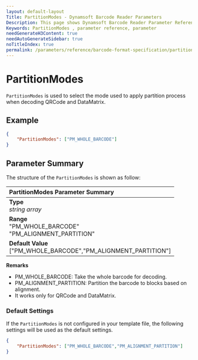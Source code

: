 ```yaml
---
layout: default-layout
Title: PartitionModes - Dynamsoft Barcode Reader Parameters
Description: This page shows Dynamsoft Barcode Reader Parameter Reference for PartitionModes.
Keywords: PartitionModes , parameter reference, parameter
needGenerateH3Content: true
needAutoGenerateSidebar: true
noTitleIndex: true
permalink: /parameters/reference/barcode-format-specification/partition-modes.html
---
```


# PartitionModes  

`PartitionModes` is used to select the mode used to apply partition process when decoding QRCode and DataMatrix.
## Example


```json
{
    "PartitionModes": ["PM_WHOLE_BARCODE"]
}
```

## Parameter Summary
The structure of the `PartitionModes` is shown as follow:

| PartitionModes  Parameter Summary |
| :--------------------------------- |
| **Type**<br>*string array* |
| **Range**<br>	"PM_WHOLE_BARCODE"<br>"PM_ALIGNMENT_PARTITION"|
| **Default Value**<br> ["PM_WHOLE_BARCODE","PM_ALIGNMENT_PARTITION"]|

**Remarks**
- PM_WHOLE_BARCODE: Take the whole barcode for decoding.
- PM_ALIGNMENT_PARTITION: Partition the barcode to blocks based on alignment.
- It works only for QRCode and DataMatrix.

### Default Settings

If the `PartitionModes` is not configured in your template file, the following settings will be used as the default settings.

```json
{
    "PartitionModes": ["PM_WHOLE_BARCODE","PM_ALIGNMENT_PARTITION"]
}
```